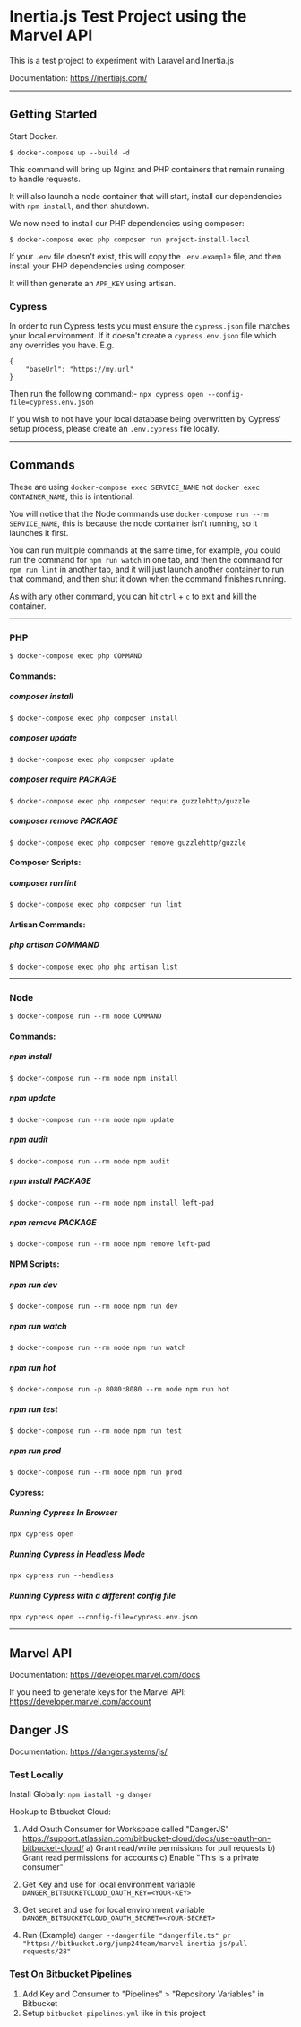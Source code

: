 # Inertia.js Test Project using the Marvel API

This is a test project to experiment with Laravel and Inertia.js

Documentation: https://inertiajs.com/


---


## Getting Started

Start Docker.

```
$ docker-compose up --build -d
```

This command will bring up Nginx and PHP containers that remain running to handle requests.

It will also launch a node container that will start, install our dependencies with `npm install`, and then shutdown.

We now need to install our PHP dependencies using composer:

```
$ docker-compose exec php composer run project-install-local
```

If your `.env` file doesn't exist, this will copy the `.env.example` file, and then install your PHP dependencies using composer.

It will then generate an `APP_KEY` using artisan.

### Cypress
In order to run Cypress tests you must ensure the `cypress.json` file matches your local environment.
If it doesn't create a `cypress.env.json` file which any overrides you have. E.g.

```
{
    "baseUrl": "https://my.url"
}
```
Then run the following command:- `npx cypress open --config-file=cypress.env.json`

If you wish to not have your local database being overwritten by Cypress' setup process, please create an `.env.cypress` file locally.

---


## Commands

These are using `docker-compose exec SERVICE_NAME` not `docker exec CONTAINER_NAME`, this is intentional.

You will notice that the Node commands use `docker-compose run --rm SERVICE_NAME`, this is because the node container isn't running, so it launches it first.

You can run multiple commands at the same time, for example, you could run the command for `npm run watch` in one tab, and then the command for `npm run lint` in another tab, and it will just launch another container to run that command, and then shut it down when the command finishes running.

As with any other command, you can hit `ctrl` + `c` to exit and kill the container.


---


### PHP

```
$ docker-compose exec php COMMAND
```


#### Commands:

##### composer install

```
$ docker-compose exec php composer install
```

##### composer update

```
$ docker-compose exec php composer update
```

##### composer require PACKAGE

```
$ docker-compose exec php composer require guzzlehttp/guzzle
```

##### composer remove PACKAGE

```
$ docker-compose exec php composer remove guzzlehttp/guzzle
```


#### Composer Scripts:

##### composer run lint

```
$ docker-compose exec php composer run lint
```


#### Artisan Commands:

##### php artisan COMMAND

```
$ docker-compose exec php php artisan list
```


---


### Node

```
$ docker-compose run --rm node COMMAND
```


#### Commands:

##### npm install

```
$ docker-compose run --rm node npm install
```

##### npm update

```
$ docker-compose run --rm node npm update
```

##### npm audit

```
$ docker-compose run --rm node npm audit
```

##### npm install PACKAGE

```
$ docker-compose run --rm node npm install left-pad
```

##### npm remove PACKAGE

```
$ docker-compose run --rm node npm remove left-pad
```


#### NPM Scripts:

##### npm run dev

```
$ docker-compose run --rm node npm run dev
```

##### npm run watch

```
$ docker-compose run --rm node npm run watch
```

##### npm run hot

```
$ docker-compose run -p 8080:8080 --rm node npm run hot
```

##### npm run test

```
$ docker-compose run --rm node npm run test
```

##### npm run prod

```
$ docker-compose run --rm node npm run prod
```

#### Cypress:

##### Running Cypress In Browser

```
npx cypress open
```

##### Running Cypress in Headless Mode

```
npx cypress run --headless
```

##### Running Cypress with a different config file

```
npx cypress open --config-file=cypress.env.json
```
---


## Marvel API

Documentation: https://developer.marvel.com/docs

If you need to generate keys for the Marvel API: https://developer.marvel.com/account


## Danger JS

Documentation: https://danger.systems/js/

### Test Locally

Install Globally: `npm install -g danger`

Hookup to Bitbucket Cloud:

1. Add Oauth Consumer for Workspace called "DangerJS" https://support.atlassian.com/bitbucket-cloud/docs/use-oauth-on-bitbucket-cloud/
    a) Grant read/write permissions for pull requests
    b) Grant read permissions for accounts
    c) Enable "This is a private consumer"

2. Get Key and use for local environment variable `DANGER_BITBUCKETCLOUD_OAUTH_KEY=<YOUR-KEY>`
3. Get secret and use for local environment variable `DANGER_BITBUCKETCLOUD_OAUTH_SECRET=<YOUR-SECRET>`
4. Run (Example) `danger --dangerfile "dangerfile.ts" pr "https://bitbucket.org/jump24team/marvel-inertia-js/pull-requests/28"`

### Test On Bitbucket Pipelines

1. Add Key and Consumer to "Pipelines" > "Repository Variables" in Bitbucket
2. Setup `bitbucket-pipelines.yml` like in this project
